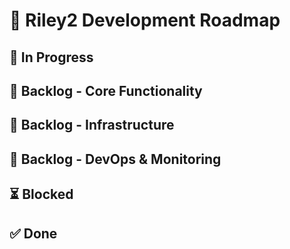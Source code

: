 # 📍 Riley2 Development Roadmap

## 🔄 In Progress
<!-- Tasks currently being worked on will go here -->

## 📌 Backlog - Core Functionality
<!-- Core functionality tasks will go here -->

## 📌 Backlog - Infrastructure
<!-- Infrastructure tasks will go here -->

## 📌 Backlog - DevOps & Monitoring
<!-- DevOps and monitoring tasks will go here -->

## ⏳ Blocked
<!-- Blocked tasks will go here -->

## ✅ Done
<!-- Completed tasks will go here -->
